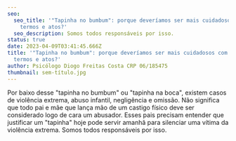 ```yaml
---
seo:
  seo_title: '"Tapinha no bumbum": porque deveríamos ser mais cuidadosos com esses
    termos e atos?'
  seo_description: Somos todos responsáveis por isso.
status: true
date: 2023-04-09T03:41:45.666Z
title: '"Tapinha no bumbum": porque deveríamos ser mais cuidadosos com esses
  termos e atos?'
author: Psicólogo Diogo Freitas Costa CRP 06/185475
thumbnail: sem-título.jpg
---
```

Por baixo desse "tapinha no bumbum" ou "tapinha na boca", existem casos de violência extrema, abuso infantil, negligência e omissão. Não significa que todo pai e mãe que lança mão de um castigo físico deve ser considerado logo de cara um abusador. Esses pais precisam entender que justificar um "tapinha" hoje pode servir amanhã para silenciar uma vítima da violência extrema. Somos todos responsáveis por isso.